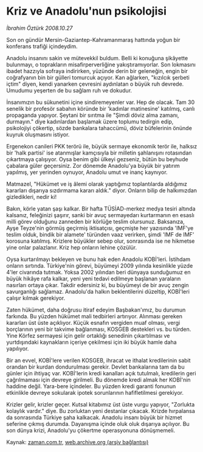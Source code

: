 # Kriz ve Anadolu'nun psikolojisi

*İbrahim Öztürk 2008.10.27*

<tr><td class="metin" colspan="2" style="padding-top: 20px; padding-left: 5px; padding-right: 10px;">Son on gündür Mersin-Gaziantep-Kahramanmaraş hattında yoğun bir konferans trafiği içindeydim.</td></tr><tr><td class="metin" colspan="2" style="padding-top: 20px; padding-left: 5px; padding-right: 10px;"><p>Anadolu insanını sakin ve mütevekkil buldum. Belli ki konuğuna şikâyette bulunmayı, o toprakların misafirperverliğine yakıştıramıyorlar. Son lokmasını ibadet hazzıyla sofraya indirirken, yüzünde derin bir geleneğin, engin bir coğrafyanın bin bir gülleri tomurcuk açıyor. Kan ağlarken, "kızılcık şerbeti içtim" diyen, kendi yanarken çevresini aydınlatan o büyük ruh devrede. Umudumu yeşerten de bu sağlam ruh ve dokudur. 
<p>İnsanımızın bu sükunetini içine sindiremeyenler var. Hep de olacak. Tam 30 senelik bir profesör sabahın köründe bir 'kadınlar matinesine' katılmış, canlı propaganda yapıyor. Şeytani bir sırıtma ile "Şimdi döviz alma zamanı, durmayın." diye kadınlardan başlamak üzere toplumu tedirgin edip, psikolojiyi çökertip, sözde bankalara tahaccümü, döviz büfelerinin önünde kuyruk oluşmasını istiyor. 
<p>Ergenekon canileri PKK terörü ile, büyük sermaye ekonomik terör ile, halksız bir 'halk partisi' ise atanmışlar kamçısıyla bir milletin şahlanışını rotasından çıkartmaya çalışıyor. Oysa benim gibi ülkeyi gezseniz, bütün bu beyhude çabalara güler geçersiniz. Zor dönemde Anadolu'ya büyük bir yatırım yapılmış, yer yerinden oynuyor, Anadolu umut ve inanç kaynıyor. 
<p>Matmazel, "Hükümet ve iş âlemi olarak yaptığımız toplantılarda aldığımız kararları dışarıya sızdırmama kararı aldık." diyor. Onların bilip de halkımızdan gizledikleri, nedir ki! 
<p>Bakın, körle yatan şaşı kalkar. Bir hafta TÜSİAD-merkez medya tesiri altında kalsanız, feleğinizi şaşırır, sanki bir avuç sermayedarı kurtarmanın en esaslı milli görev olduğunu zanneden bir körlüğe teslim olursunuz. Baksanıza, Ayşe Teyze'nin görmüş geçirmiş iktisatçısı, geçmişte her yazısında 'IMF'ye teslim olduk, bindik bir alamete' türünden vaaz verirken, şimdi 'IMF de IMF' korosuna katılmış. Krizlere büyükler sebep olur, sonrasında ise ne hikmetse yine onlar palazlanır. Kriz hep onların lehine çözülür. 
<p>Oysa kurtarılmayı bekleyen ve bunu hak eden Anadolu KOBİ'leri. İstihdam onların sırtında. Türkiye'nin görevi, büyümeyi 2009 yılında kesinlikle yüzde 4'ler civarında tutmak. Yoksa 2002 yılından beri dünyaya sunduğumuz en büyük hikâye rafa kalkar, yeni yeni tedavi edilmeye başlanan yaraların nasırları ortaya çıkar. Takdir edersiniz ki, bu büyümeyi de bir avuç zengin savurganlığı sağlamaz. Anadolu'da halkın beklentilerini düzeltip, KOBİ'leri çalışır kılmak gerekiyor. 
<p>Zaten hükümet, daha doğrusu itiraf edeyim Başbakan'ımız, bu durumun farkında. Bu yüzden hükümet mali tedbirleri artırıyor. Alınması gereken kararları üst üste açıklıyor. Küçük esnafın vergiden muaf olması, vergi borçlarının yeni bir takvime bağlanması, KOSGEB destekleri vs. bu türden. Yine Körfez sermayesi için gelir ortaklığı senedinin çıkartılması ve yurtdışındaki kaynakların içeriye çekilmesi için iki büyük hamle daha yapılıyor. 
<p>Bir an evvel, KOBİ'lere verilen KOSGEB, ihracat ve ithalat kredilerinin sabit orandan bir kurdan dondurulması gerekir. Devlet bankalarına tam da bu günler için ihtiyaç var. KOBİ'lerin kredi kanalları açık tutulmalı, kredilerin geri çağrılmaması için devreye girilmeli. Bu dönemde kredi almak her KOBİ'nin haddine değil. Yara-bere içindeler. Bu yüzden kredi garanti fonunun etkinlikle devreye sokularak ipotek sorunlarının hafifletilmesi gerekiyor. 
<p>Krizler gelir, krizler geçer. Kutsal kitabımız üst üste vurgu yapıyor, "Zorlukta kolaylık vardır." diye. Bu zorluktan yeni destanlar çıkacak. Krizde hırpalansa da sonrasında Türkiye şaha kalkacak. Anadolu insanı büyük bir hizmet seferine çıkmış durumda. Dayanışma içinde oluk oluk dışarıya açılıyor. Bu son dünya krizi, Anadolu'yu çökertme operasyonuna dönüşmemeli.<br/></p></p></p></p></p></p></p></p></p></td></tr>

Kaynak: [zaman.com.tr](http://zaman.com.tr/yazar.do?yazino=753779), [web.archive.org (arşiv bağlantısı)](http://web.archive.org/web/20081027155956/http://zaman.com.tr:80/yazar.do?yazino=753779)

